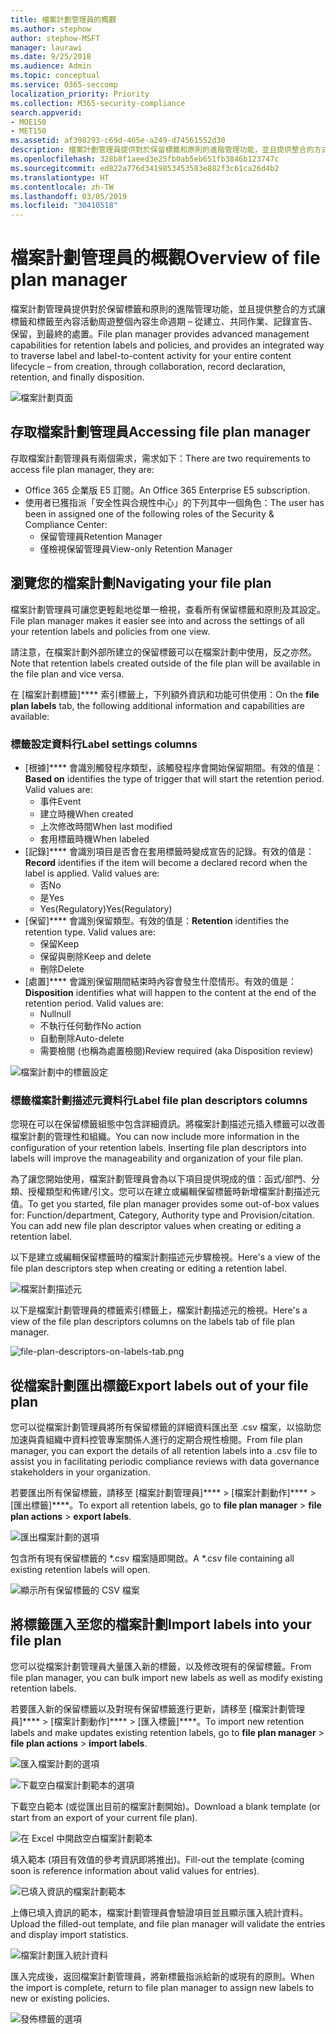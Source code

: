 ```yaml
---
title: 檔案計劃管理員的概觀
ms.author: stephow
author: stephow-MSFT
manager: laurawi
ms.date: 9/25/2018
ms.audience: Admin
ms.topic: conceptual
ms.service: O365-seccomp
localization_priority: Priority
ms.collection: M365-security-compliance
search.appverid:
- MOE150
- MET150
ms.assetid: af398293-c69d-465e-a249-d74561552d30
description: 檔案計劃管理員提供對於保留標籤和原則的進階管理功能，並且提供整合的方式讓標籤和標籤至內容活動周遊整個內容生命週期 – 從建立、共同作業、記錄宣告、保留，到最終的處置。
ms.openlocfilehash: 328b8f1aeed3e25fb0ab5eb651fb3846b123747c
ms.sourcegitcommit: ed822a776d3419853453583e882f3c61ca26d4b2
ms.translationtype: HT
ms.contentlocale: zh-TW
ms.lasthandoff: 03/05/2019
ms.locfileid: "30410518"
---
```

# <a name="overview-of-file-plan-manager"></a><span data-ttu-id="9e859-103">檔案計劃管理員的概觀</span><span class="sxs-lookup"><span data-stu-id="9e859-103">Overview of file plan manager</span></span>

<span data-ttu-id="9e859-104">檔案計劃管理員提供對於保留標籤和原則的進階管理功能，並且提供整合的方式讓標籤和標籤至內容活動周遊整個內容生命週期 – 從建立、共同作業、記錄宣告、保留，到最終的處置。</span><span class="sxs-lookup"><span data-stu-id="9e859-104">File plan manager provides advanced management capabilities for retention labels and policies, and provides an integrated way to traverse label and label-to-content activity for your entire content lifecycle – from creation, through collaboration, record declaration, retention, and finally disposition.</span></span>

![檔案計劃頁面](media/file-plan-page.png)

## <a name="accessing-file-plan-manager"></a><span data-ttu-id="9e859-106">存取檔案計劃管理員</span><span class="sxs-lookup"><span data-stu-id="9e859-106">Accessing file plan manager</span></span>

<span data-ttu-id="9e859-107">存取檔案計劃管理員有兩個需求，需求如下：</span><span class="sxs-lookup"><span data-stu-id="9e859-107">There are two requirements to access file plan manager, they are:</span></span>
- <span data-ttu-id="9e859-108">Office 365 企業版 E5 訂閱。</span><span class="sxs-lookup"><span data-stu-id="9e859-108">An Office 365 Enterprise E5 subscription.</span></span>
- <span data-ttu-id="9e859-109">使用者已獲指派「安全性與合規性中心」的下列其中一個角色：</span><span class="sxs-lookup"><span data-stu-id="9e859-109">The user has been in assigned one of the following roles of the Security &amp; Compliance Center:</span></span> 
    - <span data-ttu-id="9e859-110">保留管理員</span><span class="sxs-lookup"><span data-stu-id="9e859-110">Retention Manager</span></span>
    - <span data-ttu-id="9e859-111">僅檢視保留管理員</span><span class="sxs-lookup"><span data-stu-id="9e859-111">View-only Retention Manager</span></span>

## <a name="navigating-your-file-plan"></a><span data-ttu-id="9e859-112">瀏覽您的檔案計劃</span><span class="sxs-lookup"><span data-stu-id="9e859-112">Navigating your file plan</span></span>

<span data-ttu-id="9e859-113">檔案計劃管理員可讓您更輕鬆地從單一檢視，查看所有保留標籤和原則及其設定。</span><span class="sxs-lookup"><span data-stu-id="9e859-113">File plan manager makes it easier see into and across the settings of all your retention labels and policies from one view.</span></span>

<span data-ttu-id="9e859-114">請注意，在檔案計劃外部所建立的保留標籤可以在檔案計劃中使用，反之亦然。</span><span class="sxs-lookup"><span data-stu-id="9e859-114">Note that retention labels created outside of the file plan will be available in the file plan and vice versa.</span></span>

<span data-ttu-id="9e859-115">在 [檔案計劃標籤]\*\*\*\* 索引標籤上，下列額外資訊和功能可供使用：</span><span class="sxs-lookup"><span data-stu-id="9e859-115">On the **file plan labels** tab, the following additional information and capabilities are available:</span></span>

### <a name="label-settings-columns"></a><span data-ttu-id="9e859-116">標籤設定資料行</span><span class="sxs-lookup"><span data-stu-id="9e859-116">Label settings columns</span></span>
 
- <span data-ttu-id="9e859-p101">[根據]\*\*\*\* 會識別觸發程序類型，該觸發程序會開始保留期間。有效的值是：</span><span class="sxs-lookup"><span data-stu-id="9e859-p101">**Based on** identifies the type of trigger that will start the retention period. Valid values are:</span></span> 
    - <span data-ttu-id="9e859-119">事件</span><span class="sxs-lookup"><span data-stu-id="9e859-119">Event</span></span>
    - <span data-ttu-id="9e859-120">建立時機</span><span class="sxs-lookup"><span data-stu-id="9e859-120">When created</span></span>
    - <span data-ttu-id="9e859-121">上次修改時間</span><span class="sxs-lookup"><span data-stu-id="9e859-121">When last modified</span></span>
    - <span data-ttu-id="9e859-122">套用標籤時機</span><span class="sxs-lookup"><span data-stu-id="9e859-122">When labeled</span></span>
- <span data-ttu-id="9e859-p102">[記錄]\*\*\*\* 會識別項目是否會在套用標籤時變成宣告的記錄。有效的值是：</span><span class="sxs-lookup"><span data-stu-id="9e859-p102">**Record** identifies if the item will become a declared record when the label is applied. Valid values are:</span></span>
    - <span data-ttu-id="9e859-125">否</span><span class="sxs-lookup"><span data-stu-id="9e859-125">No</span></span>
    - <span data-ttu-id="9e859-126">是</span><span class="sxs-lookup"><span data-stu-id="9e859-126">Yes</span></span>
    - <span data-ttu-id="9e859-127">Yes(Regulatory)</span><span class="sxs-lookup"><span data-stu-id="9e859-127">Yes(Regulatory)</span></span>
- <span data-ttu-id="9e859-p103">[保留]\*\*\*\* 會識別保留類型。有效的值是：</span><span class="sxs-lookup"><span data-stu-id="9e859-p103">**Retention** identifies the retention type. Valid values are:</span></span>
    - <span data-ttu-id="9e859-130">保留</span><span class="sxs-lookup"><span data-stu-id="9e859-130">Keep</span></span>
    - <span data-ttu-id="9e859-131">保留與刪除</span><span class="sxs-lookup"><span data-stu-id="9e859-131">Keep and delete</span></span>
    - <span data-ttu-id="9e859-132">刪除</span><span class="sxs-lookup"><span data-stu-id="9e859-132">Delete</span></span>
- <span data-ttu-id="9e859-p104">[處置]\*\*\*\* 會識別保留期間結束時內容會發生什麼情形。有效的值是：</span><span class="sxs-lookup"><span data-stu-id="9e859-p104">**Disposition** identifies what will happen to the content at the end of the retention period. Valid values are:</span></span> 
    - <span data-ttu-id="9e859-135">Null</span><span class="sxs-lookup"><span data-stu-id="9e859-135">null</span></span>
    - <span data-ttu-id="9e859-136">不執行任何動作</span><span class="sxs-lookup"><span data-stu-id="9e859-136">No action</span></span>
    - <span data-ttu-id="9e859-137">自動刪除</span><span class="sxs-lookup"><span data-stu-id="9e859-137">Auto-delete</span></span>
    - <span data-ttu-id="9e859-138">需要檢閱 (也稱為處置檢閱)</span><span class="sxs-lookup"><span data-stu-id="9e859-138">Review required (aka Disposition review)</span></span>

![檔案計劃中的標籤設定](media/file-plan-label-columns.png)

### <a name="label-file-plan-descriptors-columns"></a><span data-ttu-id="9e859-140">標籤檔案計劃描述元資料行</span><span class="sxs-lookup"><span data-stu-id="9e859-140">Label file plan descriptors columns</span></span>

<span data-ttu-id="9e859-p105">您現在可以在保留標籤組態中包含詳細資訊。將檔案計劃描述元插入標籤可以改善檔案計劃的管理性和組織。</span><span class="sxs-lookup"><span data-stu-id="9e859-p105">You can now include more information in the configuration of your retention labels. Inserting file plan descriptors into labels will improve the manageability and organization of your file plan.</span></span>

<span data-ttu-id="9e859-p106">為了讓您開始使用，檔案計劃管理員會為以下項目提供現成的值：函式/部門、分類、授權類型和佈建/引文。您可以在建立或編輯保留標籤時新增檔案計劃描述元值。</span><span class="sxs-lookup"><span data-stu-id="9e859-p106">To get you started, file plan manager provides some out-of-box values for: Function/department, Category, Authority type and Provision/citation. You can add new file plan descriptor values when creating or editing a retention label.</span></span>

<span data-ttu-id="9e859-145">以下是建立或編輯保留標籤時的檔案計劃描述元步驟檢視。</span><span class="sxs-lookup"><span data-stu-id="9e859-145">Here's a view of the file plan descriptors step when creating or editing a retention label.</span></span>

![檔案計劃描述元](media/file-plan-descriptors.png)

<span data-ttu-id="9e859-147">以下是檔案計劃管理員的標籤索引標籤上，檔案計劃描述元的檢視。</span><span class="sxs-lookup"><span data-stu-id="9e859-147">Here's a view of the file plan descriptors columns on the labels tab of file plan manager.</span></span>

![file-plan-descriptors-on-labels-tab.png](media/file-plan-descriptors-on-labels-tab.png)

## <a name="export-labels-out-of-your-file-plan"></a><span data-ttu-id="9e859-149">從檔案計劃匯出標籤</span><span class="sxs-lookup"><span data-stu-id="9e859-149">Export labels out of your file plan</span></span>

<span data-ttu-id="9e859-150">您可以從檔案計劃管理員將所有保留標籤的詳細資料匯出至 .csv 檔案，以協助您加速與貴組織中資料控管專案關係人進行的定期合規性檢閱。</span><span class="sxs-lookup"><span data-stu-id="9e859-150">From file plan manager, you can export the details of all retention labels into a .csv file to assist you in facilitating periodic compliance reviews with data governance stakeholders in your organization.</span></span>

<span data-ttu-id="9e859-151">若要匯出所有保留標籤，請移至 [檔案計劃管理員]\*\*\*\* \> [檔案計劃動作]\*\*\*\* \> [匯出標籤]\*\*\*\*。</span><span class="sxs-lookup"><span data-stu-id="9e859-151">To export all retention labels, go to **file plan manager** \> **file plan actions** \> **export labels**.</span></span>

![匯出檔案計劃的選項](media/file-plan-export-labels-option.png)

<span data-ttu-id="9e859-153">包含所有現有保留標籤的 \*.csv 檔案隨即開啟。</span><span class="sxs-lookup"><span data-stu-id="9e859-153">A \*.csv file containing all existing retention labels will open.</span></span>

![顯示所有保留標籤的 CSV 檔案](media/file-plan-csv-file.png)

## <a name="import-labels-into-your-file-plan"></a><span data-ttu-id="9e859-155">將標籤匯入至您的檔案計劃</span><span class="sxs-lookup"><span data-stu-id="9e859-155">Import labels into your file plan</span></span>

<span data-ttu-id="9e859-156">您可以從檔案計劃管理員大量匯入新的標籤，以及修改現有的保留標籤。</span><span class="sxs-lookup"><span data-stu-id="9e859-156">From file plan manager, you can bulk import new labels as well as modify existing retention labels.</span></span>

<span data-ttu-id="9e859-157">若要匯入新的保留標籤以及對現有保留標籤進行更新，請移至 [檔案計劃管理員]\*\*\*\* \> [檔案計劃動作]\*\*\*\* \> [匯入標籤]\*\*\*\*。</span><span class="sxs-lookup"><span data-stu-id="9e859-157">To import new retention labels and make updates existing retention labels, go to **file plan manager** \> **file plan actions** \> **import labels**.</span></span>

![匯入檔案計劃的選項](media/file-plan-import-labels-option.png)

![下載空白檔案計劃範本的選項](media/file-plan-blank-template-option.png)

<span data-ttu-id="9e859-160">下載空白範本 (或從匯出目前的檔案計劃開始)。</span><span class="sxs-lookup"><span data-stu-id="9e859-160">Download a blank template (or start from an export of your current file plan).</span></span>

![在 Excel 中開啟空白檔案計劃範本](media/file-plan-blank-template.png)

<span data-ttu-id="9e859-162">填入範本 (項目有效值的參考資訊即將推出)。</span><span class="sxs-lookup"><span data-stu-id="9e859-162">Fill-out the template (coming soon is reference information about valid values for entries).</span></span>

![已填入資訊的檔案計劃範本](media/file-plan-filled-out-template.png)

<span data-ttu-id="9e859-164">上傳已填入資訊的範本，檔案計劃管理員會驗證項目並且顯示匯入統計資料。</span><span class="sxs-lookup"><span data-stu-id="9e859-164">Upload the filled-out template, and file plan manager will validate the entries and display import statistics.</span></span>

![檔案計劃匯入統計資料](media/file-plan-import-statistics.png)

<span data-ttu-id="9e859-166">匯入完成後，返回檔案計劃管理員，將新標籤指派給新的或現有的原則。</span><span class="sxs-lookup"><span data-stu-id="9e859-166">When the import is complete, return to file plan manager to assign new labels to new or existing policies.</span></span>

![發佈標籤的選項](media/file-plan-publish-labels-option.png)

